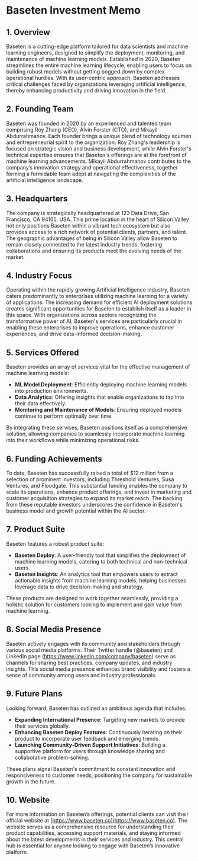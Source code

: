 # Baseten Investment Memo

## 1. Overview
Baseten is a cutting-edge platform tailored for data scientists and machine learning engineers, designed to simplify the deployment, monitoring, and maintenance of machine learning models. Established in 2020, Baseten streamlines the entire machine learning lifecycle, enabling users to focus on building robust models without getting bogged down by complex operational hurdles. With its user-centric approach, Baseten addresses critical challenges faced by organizations leveraging artificial intelligence, thereby enhancing productivity and driving innovation in the field.

## 2. Founding Team
Baseten was founded in 2020 by an experienced and talented team comprising Roy Zhang (CEO), Alvin Forster (CTO), and Mikayil Abdurrahmanov. Each founder brings a unique blend of technology acumen and entrepreneurial spirit to the organization. Roy Zhang's leadership is focused on strategic vision and business development, while Alvin Forster's technical expertise ensures that Baseten's offerings are at the forefront of machine learning advancements. Mikayil Abdurrahmanov contributes to the company’s innovation strategy and operational effectiveness, together forming a formidable team adept at navigating the complexities of the artificial intelligence landscape.

## 3. Headquarters
The company is strategically headquartered at 123 Data Drive, San Francisco, CA 94105, USA. This prime location in the heart of Silicon Valley not only positions Baseten within a vibrant tech ecosystem but also provides access to a rich network of potential clients, partners, and talent. The geographic advantages of being in Silicon Valley allow Baseten to remain closely connected to the latest industry trends, fostering collaborations and ensuring its products meet the evolving needs of the market.

## 4. Industry Focus
Operating within the rapidly growing Artificial Intelligence industry, Baseten caters predominantly to enterprises utilizing machine learning for a variety of applications. The increasing demand for efficient AI deployment solutions creates significant opportunities for Baseten to establish itself as a leader in this space. With organizations across sectors recognizing the transformative power of AI, Baseten's services are particularly crucial in enabling these enterprises to improve operations, enhance customer experiences, and drive data-informed decision-making.

## 5. Services Offered
Baseten provides an array of services vital for the effective management of machine learning models:
- **ML Model Deployment**: Efficiently deploying machine learning models into production environments.
- **Data Analytics**: Offering insights that enable organizations to tap into their data effectively.
- **Monitoring and Maintenance of Models**: Ensuring deployed models continue to perform optimally over time.

By integrating these services, Baseten positions itself as a comprehensive solution, allowing companies to seamlessly incorporate machine learning into their workflows while minimizing operational risks.

## 6. Funding Achievements
To date, Baseten has successfully raised a total of $12 million from a selection of prominent investors, including Threshold Ventures, Susa Ventures, and Floodgate. This substantial funding enables the company to scale its operations, enhance product offerings, and invest in marketing and customer acquisition strategies to expand its market reach. The backing from these reputable investors underscores the confidence in Baseten's business model and growth potential within the AI sector.

## 7. Product Suite
Baseten features a robust product suite:
- **Baseten Deploy**: A user-friendly tool that simplifies the deployment of machine learning models, catering to both technical and non-technical users.
- **Baseten Insights**: An analytics tool that empowers users to extract actionable insights from machine learning models, helping businesses leverage data to drive decision-making and strategy.

These products are designed to work together seamlessly, providing a holistic solution for customers looking to implement and gain value from machine learning.

## 8. Social Media Presence
Baseten actively engages with its community and stakeholders through various social media platforms. Their Twitter handle (@baseten) and LinkedIn page (https://www.linkedin.com/company/baseten) serve as channels for sharing best practices, company updates, and industry insights. This social media presence enhances brand visibility and fosters a sense of community among users and industry professionals.

## 9. Future Plans
Looking forward, Baseten has outlined an ambitious agenda that includes:
- **Expanding International Presence**: Targeting new markets to provide their services globally.
- **Enhancing Baseten Deploy Features**: Continuously iterating on their product to incorporate user feedback and emerging trends.
- **Launching Community-Driven Support Initiatives**: Building a supportive platform for users through knowledge sharing and collaborative problem-solving.

These plans signal Baseten's commitment to constant innovation and responsiveness to customer needs, positioning the company for sustainable growth in the future.

## 10. Website
For more information on Baseten’s offerings, potential clients can visit their official website at [https://www.baseten.co](https://www.baseten.co). The website serves as a comprehensive resource for understanding their product capabilities, accessing support materials, and staying informed about the latest developments in their services and industry. This central hub is essential for anyone looking to engage with Baseten’s innovative platform.